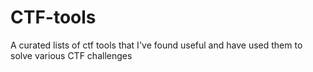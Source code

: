 # CTF-tools

A curated lists of ctf tools that I've found useful and have used them to solve various CTF challenges
